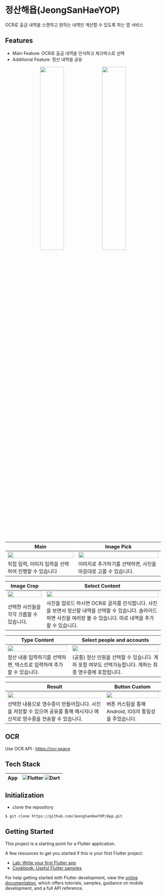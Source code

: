 # **정산해욥(JeongSanHaeYOP)**


OCR로 출금 내역을 스캔하고 원하는 내역만 계산할 수 있도록 하는 앱 서비스


## Features

- Main Feature: OCR로 출금 내역을 인식하고 체크박스로 선택
- Additional Feature: 정산 내역을 공유

<p align="center">
<img src = "https://user-images.githubusercontent.com/65584699/230774943-c88da121-cd1d-4e31-80f5-c912c4143e02.png" width="39%"> <img src = "https://user-images.githubusercontent.com/65584699/230774954-ec3af293-bfd9-4e11-a2e8-7b81fa25aa57.png" width="39%">
</p>

**Main**|**Image Pick**
-----|-----
<img src = "https://user-images.githubusercontent.com/65584699/230775084-6f41fe59-e599-4d45-9a13-866bbb3a731c.png" width="100%">|<img src = "https://user-images.githubusercontent.com/65584699/230775190-8541ead7-220a-4f57-ad25-4b07a92b837e.png" width="100%">
직접 입력, 이미지 입력을 선택하여 진행할 수 있습니다|이미지로 추가하기를 선택하면, 사진을 마음대로 고를 수 있습니다.

**Image Crop**|**Select Content**
-----|-----
<img src = "https://user-images.githubusercontent.com/65584699/230775199-dbb29db3-a932-4db0-88ef-cc56674e27c7.png" width="100%">|<img src = "https://user-images.githubusercontent.com/65584699/230775215-1769c268-c91c-45a5-a2b7-254aefad5d21.png" width="100%">
선택한 사진들을 각각 크롭할 수 있습니다.|사진을 업로드 하시면 OCR로 글자를 인식합니다. 사진을 보면서 정산할 내역을 선택할 수 있습니다. 슬라이드 하면 사진을 여러장 볼 수 있습니다. 따로 내역을 추가할 수 있습니다.

**Type Content**|**Select people and accounts**
-----|-----
<img src = "https://user-images.githubusercontent.com/65584699/230775154-57cfd817-f466-4e46-aeda-6268f27003bf.png" width="100%">|<img src = "https://user-images.githubusercontent.com/65584699/230775171-dc98ba93-6bf7-4fe9-882a-f46bf86ccdc6.png" width="100%">
정산 내용 입력하기를 선택하면, 텍스트로 입력하여 추가할 수 있습니다.|(공통) 정산 인원을 선택할 수 있습니다. 계좌 포함 여부도 선택가능합니다. 계좌는 최종 영수증에 포함됩니다.

**Result**|**Button Custom**
-----|-----
<img src = "https://user-images.githubusercontent.com/65584699/230775182-f1a017c7-414f-4eac-bc7d-25ed151f04e3.png" width="500%">|<img src = "https://user-images.githubusercontent.com/65584699/230775253-d0df1793-2eff-485b-a8c7-d1313c7bea4b.png" width="100%">
선택한 내용으로 영수증이 만들어집니다. 사진을 저장할 수 있으며 공유를 통해 메시지나 메신저로 영수증을 전송할 수 있습니다.|버튼 커스텀을 통해 Android, IOS의 통일성을 주었습니다.


## OCR
Use OCR API : <https://ocr.space>


## Tech Stack

|App|![Flutter](https://img.shields.io/badge/Flutter-02569B.svg?style=for-the-badge&logo=Flutter&logoColor=white) ![Dart](https://img.shields.io/badge/Dart-0175C2.svg?style=for-the-badge&logo=Dart&logoColor=white)|
|:------:|:---:|



## **Initialization**
- clone the repository

```bash
$ git clone https://github.com/JeongSanHaeYOP/App.git
```

## Getting Started

This project is a starting point for a Flutter application.

A few resources to get you started if this is your first Flutter project:

- [Lab: Write your first Flutter app](https://docs.flutter.dev/get-started/codelab)
- [Cookbook: Useful Flutter samples](https://docs.flutter.dev/cookbook)

For help getting started with Flutter development, view the
[online documentation](https://docs.flutter.dev/), which offers tutorials,
samples, guidance on mobile development, and a full API reference.



